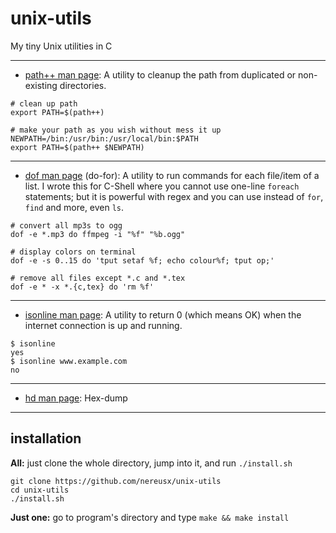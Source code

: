 # unix-utils

My tiny Unix utilities in C

---

* [path++ man page](https://github.com/nereusx/unix-utils/blob/master/pathpp/path%2B%2B.pdf):
A utility to cleanup the path from duplicated or non-existing directories.

```
# clean up path
export PATH=$(path++)
	
# make your path as you wish without mess it up
NEWPATH=/bin:/usr/bin:/usr/local/bin:$PATH
export PATH=$(path++ $NEWPATH)
```
---

* [dof man page](https://github.com/nereusx/unix-utils/blob/master/dof/dof.pdf) (do-for):
A utility to run commands for each file/item of a list.
I wrote this for C-Shell where you cannot use one-line `foreach` statements; but it is powerful with regex and you can use instead of `for`, `find` and more, even `ls`.


```
# convert all mp3s to ogg
dof -e *.mp3 do ffmpeg -i "%f" "%b.ogg"
	
# display colors on terminal
dof -e -s 0..15 do 'tput setaf %f; echo colour%f; tput op;'
	
# remove all files except *.c and *.tex
dof -e * -x *.{c,tex} do 'rm %f'
```
---

* [isonline man page](https://github.com/nereusx/unix-utils/blob/master/isonline/isonline.pdf):
A utility to return 0 (which means OK) when the internet connection is up and running.

```
$ isonline
yes
$ isonline www.example.com
no
```
---

* [hd man page](https://github.com/nereusx/unix-utils/blob/master/hd/hd.pdf):
Hex-dump
---

## installation

**All:** just clone the whole directory, jump into it, and run `./install.sh`
```
git clone https://github.com/nereusx/unix-utils
cd unix-utils
./install.sh
```

**Just one:** go to program's directory and type `make && make install`
